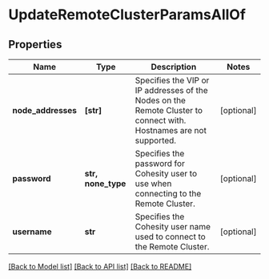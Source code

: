 # UpdateRemoteClusterParamsAllOf


## Properties
Name | Type | Description | Notes
------------ | ------------- | ------------- | -------------
**node_addresses** | **[str]** | Specifies the VIP or IP addresses of the Nodes on the Remote Cluster to connect with. Hostnames are not supported. | [optional] 
**password** | **str, none_type** | Specifies the password for Cohesity user to use when connecting to the Remote Cluster. | [optional] 
**username** | **str** | Specifies the Cohesity user name used to connect to the Remote Cluster. | [optional] 

[[Back to Model list]](../README.md#documentation-for-models) [[Back to API list]](../README.md#documentation-for-api-endpoints) [[Back to README]](../README.md)


